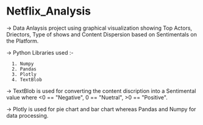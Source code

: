 # Netflix_Analysis

-> Data Anlaysis project using graphical visualization showing Top Actors, Driectors, Type of shows and Content Dispersion based on Sentimentals on the Platform.

-> Python Libraries used :- 
      
      1. Numpy
      2. Pandas
      3. Plotly
      4. TextBlob
      
 -> TextBlob is used for converting the content discription into a Sentimental value where <0 == "Negative", 0 == "Nuetral", >0 == "Positive".
 
 -> Plotly is used for pie chart and bar chart whereas Pandas and Numpy for data processing.
 
   
